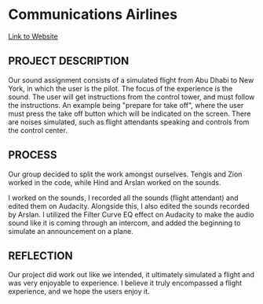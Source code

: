 # Communications Airlines

[Link to Website](https://zion-off.github.io/commlab-sound/) 

## PROJECT DESCRIPTION 

Our sound assignment consists of a simulated flight from Abu Dhabi to New York, in which the user is the pilot. The focus of the experience is the sound. The user will get instructions from the control tower, and must follow the instructions. An example being "prepare for take off", where the user must press the take off button which will be indicated on the screen. There are noises simulated, such as flight attendants speaking and controls from the control center.  


## PROCESS 

Our group decided to split the work amongst ourselves. Tengis and Zion worked in the code, while Hind and Arslan worked on the sounds. 

I worked on the sounds, I recorded all the sounds (flight attendant) and edited them on Audacity. Alongside this, I also edited the sounds recorded by Arslan. I utilized the Filter Curve EQ effect on Audacity to make the audio sound like it is coming through an intercom, and added the beginning to simulate an announcement on a plane. 

## REFLECTION 

Our project did work out like we intended, it ultimately  simulated a flight and was very enjoyable to experience. I believe it truly encompassed a flight experience, and we hope the users enjoy it.
